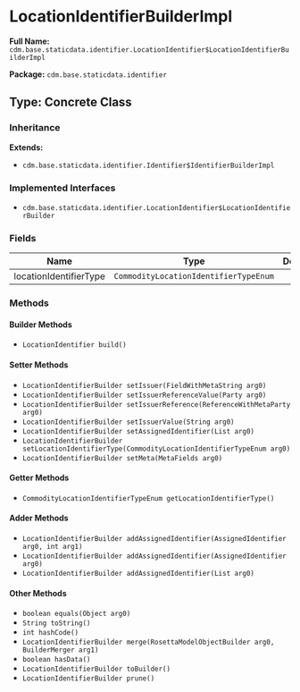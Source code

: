 # LocationIdentifierBuilderImpl

**Full Name:** `cdm.base.staticdata.identifier.LocationIdentifier$LocationIdentifierBuilderImpl`

**Package:** `cdm.base.staticdata.identifier`

## Type: Concrete Class

### Inheritance

**Extends:**
- `cdm.base.staticdata.identifier.Identifier$IdentifierBuilderImpl`

### Implemented Interfaces

- `cdm.base.staticdata.identifier.LocationIdentifier$LocationIdentifierBuilder`

### Fields

| Name | Type | Description |
|------|------|-------------|
| locationIdentifierType | `CommodityLocationIdentifierTypeEnum` |  |

### Methods

#### Builder Methods

- `LocationIdentifier build()`

#### Setter Methods

- `LocationIdentifierBuilder setIssuer(FieldWithMetaString arg0)`
- `LocationIdentifierBuilder setIssuerReferenceValue(Party arg0)`
- `LocationIdentifierBuilder setIssuerReference(ReferenceWithMetaParty arg0)`
- `LocationIdentifierBuilder setIssuerValue(String arg0)`
- `LocationIdentifierBuilder setAssignedIdentifier(List arg0)`
- `LocationIdentifierBuilder setLocationIdentifierType(CommodityLocationIdentifierTypeEnum arg0)`
- `LocationIdentifierBuilder setMeta(MetaFields arg0)`

#### Getter Methods

- `CommodityLocationIdentifierTypeEnum getLocationIdentifierType()`

#### Adder Methods

- `LocationIdentifierBuilder addAssignedIdentifier(AssignedIdentifier arg0, int arg1)`
- `LocationIdentifierBuilder addAssignedIdentifier(AssignedIdentifier arg0)`
- `LocationIdentifierBuilder addAssignedIdentifier(List arg0)`

#### Other Methods

- `boolean equals(Object arg0)`
- `String toString()`
- `int hashCode()`
- `LocationIdentifierBuilder merge(RosettaModelObjectBuilder arg0, BuilderMerger arg1)`
- `boolean hasData()`
- `LocationIdentifierBuilder toBuilder()`
- `LocationIdentifierBuilder prune()`

